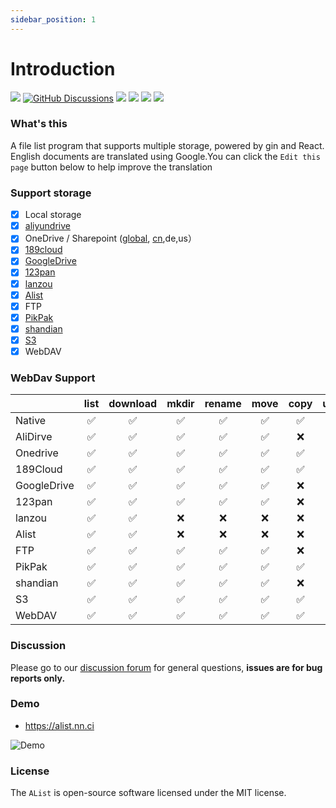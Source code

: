 ```yaml
---
sidebar_position: 1
---
```


# Introduction

[![](https://img.shields.io/github/release/Xhofe/alist?style=flat-square)](https://github.com/Xhofe/alist/releases/latest)
[![GitHub Discussions](https://img.shields.io/github/discussions/Xhofe/alist?color=%23ED8936&style=flat-square)](https://github.com/Xhofe/alist/discussions)
[![](https://img.shields.io/github/workflow/status/Xhofe/alist/build?style=flat-square)](https://github.com/Xhofe/alist/actions?query=workflow%3ABuild)
[![](https://img.shields.io/github/downloads/Xhofe/alist/total?style=flat-square&color=%239F7AEA)](https://github.com/Xhofe/alist/releases)
[![](https://data.jsdelivr.com/v1/package/gh/Xhofe/alist-web/badge)](https://www.jsdelivr.com/package/gh/Xhofe/alist-web)
[![](https://img.shields.io/badge/%24-donate-ff69b4.svg?style=flat-square)](https://pay.xhofe.top)

### What's this

A file list program that supports multiple storage, powered by gin and React. English documents are translated using Google.You can click the `Edit this page` button below to help improve the translation

### Support storage

- [x] Local storage
- [x] [aliyundrive](https://www.aliyundrive.com/)
- [x] OneDrive / Sharepoint ([global](https://www.office.com/), [cn](https://portal.partner.microsoftonline.cn),de,us）
- [x] [189cloud](https://cloud.189.cn)
- [x] [GoogleDrive](https://drive.google.com/)
- [x] [123pan](https://www.123pan.com/)
- [x] [lanzou](https://pc.woozooo.com/)
- [x] [Alist](https://github.com/Xhofe/alist)
- [x] FTP
- [x] [PikPak](https://www.mypikpak.com/)
- [x] [shandian](https://shandianpan.com/)
- [x] [S3](https://aws.amazon.com/cn/s3/)
- [x] WebDAV

### WebDav Support

|             | list | download | mkdir | rename | move | copy | upload |
| ----------- | :--: | :------: | :---: | :----: | :--: | :--: | :----: |
| Native      |  ✅  |    ✅    |  ✅   |   ✅   |  ✅  |  ✅  |   ✅   |
| AliDirve    |  ✅  |    ✅    |  ✅   |   ✅   |  ✅  |  ❌  |   ✅   |
| Onedrive    |  ✅  |    ✅    |  ✅  |   ✅   |  ✅  |  ✅  |   ✅   |
| 189Cloud    |  ✅  |    ✅    |  ✅   |   ✅   |  ✅  |  ✅  |   ❌   |
| GoogleDrive |  ✅  |    ✅    |  ✅  |   ✅   |  ✅  |  ❌  |   ✅   |
| 123pan      |  ✅  |    ✅    |  ✅   |   ✅   |  ✅  |  ❌  |   ❌   |
| lanzou      |  ✅  |    ✅    |  ❌   |   ❌   |  ❌  |  ❌  |   ❌   |
| Alist       |  ✅  |    ✅    |  ❌   |   ❌   |  ❌  |  ❌  |   ❌   |
| FTP         |  ✅  |    ✅    |  ✅   |   ✅   |  ✅  |  ❌  |   ✅   |
| PikPak      |  ✅  |    ✅    |  ✅   |   ✅   |  ✅  |  ✅  |   ✅   |
| shandian | ✅ | ✅ | ✅ | ✅ | ✅ | ❌ | ✅ |
| S3 | ✅ | ✅ | ✅ | ✅ | ✅ | ✅ | ✅ |
| WebDAV | ✅ | ✅ | ✅ | ✅ | ✅ | ✅ | ✅ |

### Discussion

Please go to our [discussion forum](https://github.com/Xhofe/alist/discussions) for general questions, **issues are for bug reports only.**

### Demo

- https://alist.nn.ci

![Demo](https://store.heytapimage.com/cdo-portal/feedback/202112/02/14803f03878e0c6cc863bae95bc2ae0c.png)

### License

The `AList` is open-source software licensed under the MIT license.
